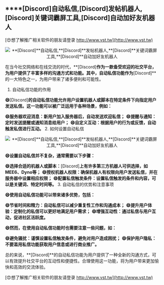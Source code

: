 ## ****[Discord]**自动私信,**[Discord]**发帖机器人,**[Discord]**关键词霸屏工具,**[Discord]**自动加好友机器人**

[😍想了解推广相关软件的朋友请登录 http://www.vst.tw](http://www.vst.tw)

 <center><img src="https://vst.tw/MP4/tuiguang/png/0.png" alt="**[Discord]**自动私信,**[Discord]**发帖机器人,**[Discord]**关键词霸屏工具,**[Discord]**自动加好友机器人"></center>

在当今社交网络和在线交流的时代，**[Discord]**作为一款备受欢迎的社交平台，为用户提供了丰富多样的沟通方式和功能。其中，自动私信功能作为**[Discord]**的一大特色之一，为用户带来了诸多便利和可能性。

1. 自动私信功能的作用

**😄**[Discord]**的自动私信功能允许用户设置机器人或脚本在特定条件下向指定用户发送私信。这一功能可以被广泛运用于各种场景，例如：**

**😄服务器欢迎消息：新用户加入服务器后，自动发送欢迎私信；**
**😄提醒与通知：定时发送提醒或通知消息给用户；**
**😄自定义互动：根据用户的行为或反馈，自动触发私信进行互动。**
2. 如何设置自动私信

 <center><img src="https://vst.tw/MP4/tuiguang/png/0.png" alt="**[Discord]**自动私信,**[Discord]**发帖机器人,**[Discord]**关键词霸屏工具,**[Discord]**自动加好友机器人"></center>

**😄设置自动私信并不复杂，通常需要以下步骤：**

**😄选择合适的机器人或脚本：**[Discord]**上有许多第三方机器人可供选择，如MEE6、Dyno等；**
**😄授权机器人权限：确保机器人有权限向用户发送私信，并在服务器中设置相应权限；**
**😄配置私信触发条件：设置私信触发的条件和内容，可以是关键词、特定时间等。**
3. 自动私信的优势和注意事项

**😄使用自动私信功能可以带来诸多优势，包括：**

**😄节省时间和精力：自动私信可以减少重复性工作和沟通成本；**
**😄提升用户体验：定制化的私信可以更好地满足用户需求；**
**😄增强互动性：通过私信与用户互动，促进社区活跃度。**

**😄然而，在使用自动私信功能时也需要注意一些问题，如：**

**😄避免骚扰：谨慎设置私信触发条件，避免对用户造成困扰；**
**😄保护用户隐私：不要滥用私信功能获取用户信息或进行商业推广。**

总的来说，**[Discord]**的自动私信功能为用户提供了一种全新的沟通方式，可以有效提升社交平台的互动性和便捷性。合理使用这一功能，将为用户带来更加愉快和高效的交流体验。

[😍想了解推广相关软件的朋友请登录 http://www.vst.tw](http://www.vst.tw)



